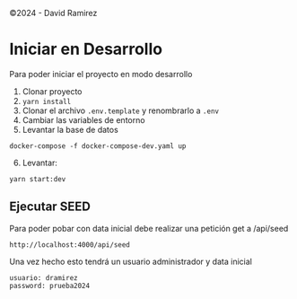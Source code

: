 ©2024 - David Ramirez

# Iniciar en Desarrollo

Para poder iniciar el proyecto en modo desarrollo

1. Clonar proyecto
2. `yarn install`
3. Clonar el archivo `.env.template` y renombrarlo a `.env`
4. Cambiar las variables de entorno
5. Levantar la base de datos

```
docker-compose -f docker-compose-dev.yaml up
```

6. Levantar:

```
yarn start:dev
```

## Ejecutar SEED

Para poder pobar con data inicial debe realizar una petición get a /api/seed

```
http://localhost:4000/api/seed
```

Una vez hecho esto tendrá un usuario administrador y data inicial

```
usuario: dramirez
password: prueba2024
```
